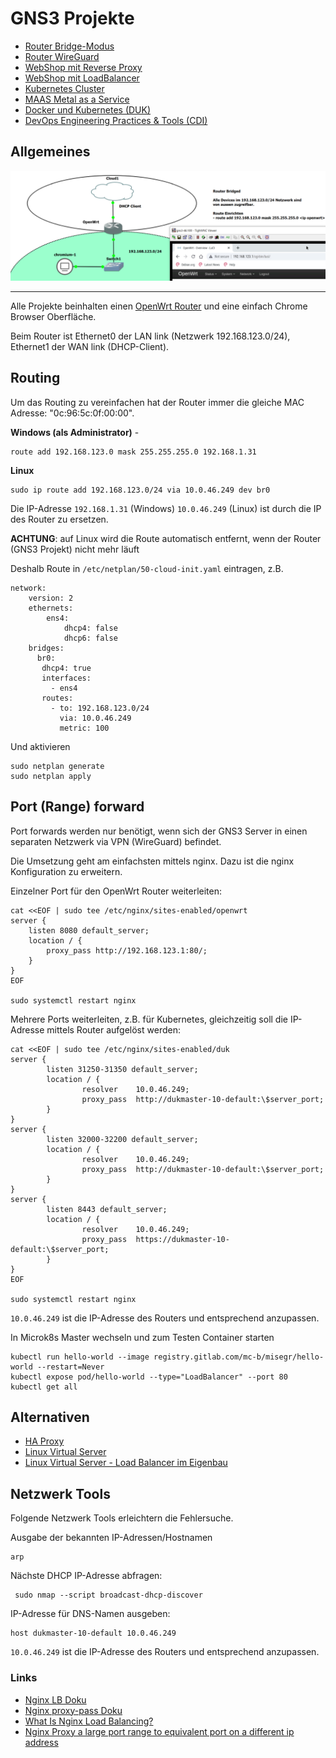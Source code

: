 GNS3 Projekte
=============

* [Router Bridge-Modus](router-bridget.md)
* [Router WireGuard](router-wireguard.md)
* [WebShop mit Reverse Proxy](webshop-reverseproxy.md)
* [WebShop mit LoadBalancer](webshop-loadbalancer.md)
* [Kubernetes Cluster](microk8s-cluster.md)
* [MAAS Metal as a Service](maas.md)
* [Docker und Kubernetes (DUK)](duk.md)
* [DevOps Engineering Practices & Tools (CDI)](cdi.md)

Allgemeines
-----------

![](../images/router.png)

- - -

Alle Projekte beinhalten einen [OpenWrt Router](https://openwrt.org/) und eine einfach Chrome Browser Oberfläche.

Beim Router ist Ethernet0 der LAN link (Netzwerk 192.168.123.0/24), Ethernet1 der WAN link (DHCP-Client).

Routing
-------

Um das Routing zu vereinfachen hat der Router immer die gleiche MAC Adresse: "0c:96:5c:0f:00:00".

**Windows (als Administrator)** - 

    route add 192.168.123.0 mask 255.255.255.0 192.168.1.31
    
**Linux**

    sudo ip route add 192.168.123.0/24 via 10.0.46.249 dev br0

Die IP-Adresse `192.168.1.31` (Windows) `10.0.46.249` (Linux) ist durch die IP des Router zu ersetzen.

**ACHTUNG**: auf Linux wird die Route automatisch entfernt, wenn der Router (GNS3 Projekt) nicht mehr läuft

Deshalb Route in `/etc/netplan/50-cloud-init.yaml` eintragen, z.B.

    network:
        version: 2
        ethernets:
            ens4:
                dhcp4: false
                dhcp6: false
        bridges:
          br0:
           dhcp4: true
           interfaces:
             - ens4
           routes:
             - to: 192.168.123.0/24
               via: 10.0.46.249
               metric: 100
               
Und aktivieren

    sudo netplan generate
    sudo netplan apply                


Port (Range) forward
--------------------

Port forwards werden nur benötigt, wenn sich der GNS3 Server in einen separaten Netzwerk via VPN (WireGuard) befindet.

Die Umsetzung geht am einfachsten mittels nginx. Dazu ist die nginx Konfiguration zu erweitern.

Einzelner Port für den OpenWrt Router weiterleiten:
    
    cat <<EOF | sudo tee /etc/nginx/sites-enabled/openwrt
    server {
        listen 8080 default_server;
        location / {
            proxy_pass http://192.168.123.1:80/;
        }
    }
    EOF
    
    sudo systemctl restart nginx
        
Mehrere Ports weiterleiten, z.B. für Kubernetes, gleichzeitig soll die IP-Adresse mittels Router aufgelöst werden:     

    cat <<EOF | sudo tee /etc/nginx/sites-enabled/duk
    server {
            listen 31250-31350 default_server;
            location / {
                    resolver    10.0.46.249;
                    proxy_pass  http://dukmaster-10-default:\$server_port;
            }
    }
    server {
            listen 32000-32200 default_server;
            location / {
                    resolver    10.0.46.249;
                    proxy_pass  http://dukmaster-10-default:\$server_port;
            }
    }
    server {
            listen 8443 default_server;
            location / {
                    resolver    10.0.46.249;
                    proxy_pass  https://dukmaster-10-default:\$server_port;
            }
    }
    EOF
    
    sudo systemctl restart nginx
    
`10.0.46.249` ist die IP-Adresse des Routers und entsprechend anzupassen.

In Microk8s Master wechseln und zum Testen Container starten

    kubectl run hello-world --image registry.gitlab.com/mc-b/misegr/hello-world --restart=Never 
    kubectl expose pod/hello-world --type="LoadBalancer" --port 80
    kubectl get all
    
Alternativen
------------

* [HA Proxy](http://docs.haproxy.org/)
* [Linux Virtual Server](http://www.linuxvirtualserver.org/)
* [Linux Virtual Server - Load Balancer im Eigenbau](https://www.linux-magazin.de/ausgaben/2018/07/load-balancer/)
    
Netzwerk Tools
--------------

Folgende Netzwerk Tools erleichtern die Fehlersuche.

Ausgabe der bekannten IP-Adressen/Hostnamen

    arp

Nächste DHCP IP-Adresse abfragen:

     sudo nmap --script broadcast-dhcp-discover
     
IP-Adresse für DNS-Namen ausgeben:

    host dukmaster-10-default 10.0.46.249
    
`10.0.46.249` ist die IP-Adresse des Routers und entsprechend anzupassen.  

### Links    

* [Nginx LB Doku](https://docs.nginx.com/nginx/admin-guide/load-balancer/http-load-balancer/)
* [Nginx proxy-pass Doku](http://nginx.org/en/docs/http/ngx_http_proxy_module.html#proxy_pass)
* [What Is Nginx Load Balancing?](https://cloudinfrastructureservices.co.uk/nginx-load-balancing/)
* [Nginx Proxy a large port range to equivalent port on a different ip address](https://serverfault.com/questions/279262/nginx-proxy-a-large-port-range-to-equivalent-port-on-a-different-ip-address)
